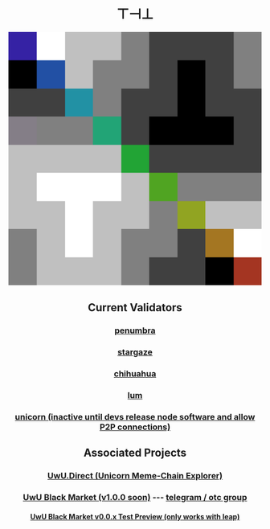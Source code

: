 <div align="center">
  
# ⊤⊣⊥

![22a435](../22a435.png)

## Current Validators
### [penumbra](https://penumbra.today/validator/penumbravalid1qttzflwwf76qsredmcmqdny3z2v35a3kklrzram6l7x9l69v7szslkuzy0)
### [stargaze](https://wallet.keplr.app/chains/stargaze?modal=validator&chain=stargaze-1&validator_address=starsvaloper1kg99k8wd67r0ffxwavgnxup7yk46rvttuwrdwy&referral=true)
### [chihuahua](https://wallet.keplr.app/chains/chihuahua?modal=validator&chain=chihuahua-1&validator_address=chihuahuavaloper1f2026phpmwleuxv5g50tetyenfhqwtt5a94vek&referral=true)
### [lum](https://www.mintscan.io/lum/validators/lumvaloper1a6086nvvgrlqsua88c7j2fjssykn2ks0zlgvg0)
### [unicorn (inactive until devs release node software and allow P2P connections)](https://uwu.direct/Unicorn/staking/unicornvaloper1eqzs3d344pewqf9um08266h9dk2ntkcxc0n5ga)

## Associated Projects
### [UwU.Direct (Unicorn Meme-Chain Explorer)](https://uwu.direct/)
### [UwU Black Market (v1.0.0 soon)](https://uwublk.market) --- <a href=http://t.me/unicorn_black_market>telegram / otc group</a>
#### [UwU Black Market v0.0.x Test Preview (only works with leap)](https://uwublkmktalphatestpreviewhos.uwu-direct.pages.dev/)
